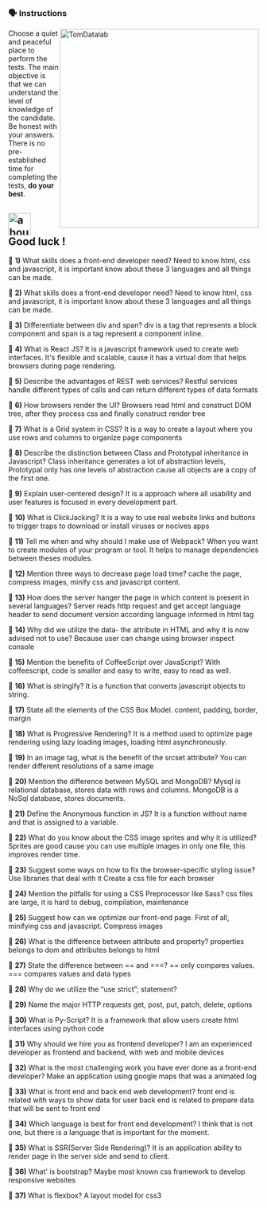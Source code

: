 ### :speaking_head: Instructions
<img src="https://raw.githubusercontent.com/MicaelliMedeiros/micaellimedeiros/master/image/computer-illustration.png" min-width="400px" max-width="400px" width="400px" align="right" alt="TomDatalab">

<p align="left"> 
  Choose a quiet and peaceful place to perform the tests. The main objective is that we can understand the level of knowledge of the candidate. Be honest with your answers. There is no pre-established time for completing the tests, <strong>do your best</strong>.<br>
</p>

## <img width="45" alt="about" src="https://raw.github.com/elizarov/elizarov/master/about.png"> Good luck !

:blue_book: <strong><b>1)</b></strong> What skills does a front-end developer need?
Need to know html, css and javascript, it is important know about these 3 languages and all things can be made.

:blue_book: <strong><b>2)</b></strong> What skills does a front-end developer need?
Need to know html, css and javascript, it is important know about these 3 languages and all things can be made.

:blue_book: <strong><b>3)</b></strong> Differentiate between div and span?
div is a tag that represents a block component and span is a tag represent a component inline.

:blue_book: <strong><b>4)</b></strong> What is React JS?
It is a javascript framework used to create web interfaces. It's flexible and scalable, cause it has a virtual dom that helps browsers during page rendering.

:blue_book: <strong><b>5)</b></strong> Describe the advantages of REST web services?
Restful services handle different types of calls and can return different types of data formats

:blue_book: <strong><b>6)</b></strong> How browsers render the UI?
Browsers read html and construct DOM tree, after they process css and finally construct render tree

:blue_book: <strong><b>7)</b></strong> What is a Grid system in CSS?
It is a way to create a layout where you use rows and columns to organize page components

:blue_book: <strong><b>8)</b></strong> Describe the distinction between Class and Prototypal inheritance in Javascript?
Class inheritance generates a lot of abstraction levels, Prototypal only has one levels of abstraction cause all objects are a copy of the first one.

:blue_book: <strong><b>9)</b></strong> Explain user-centered design?
It is a approach where all usability and user features is focused in every development part.

:blue_book: <strong><b>10)</b></strong> What is ClickJacking?
It is a way to use real website links and buttons to trigger traps to download or install viruses or nocives apps

:blue_book: <strong><b>11)</b></strong> Tell me when and why should I make use of Webpack?
When you want to create modules of your program or tool. It helps to manage dependencies between theses modules.

:blue_book: <strong><b>12)</b></strong> Mention three ways to decrease page load time?
cache the page, compress images, minify css and javascript content.

:blue_book: <strong><b>13)</b></strong> How does the server hanger the page in which content is present in several languages?
Server reads http request and get accept language header to send document version according language informed in html tag

:blue_book: <strong><b>14)</b></strong> Why did we utilize the data- the attribute in HTML and why it is now advised not to use?
Because user can change using browser inspect console

:blue_book: <strong><b>15)</b></strong> Mention the benefits of CoffeeScript over JavaScript?
With coffeescript, code is smaller and easy to write, easy to read as well.

:blue_book: <strong><b>16)</b></strong> What is stringify?
It is a function that converts javascript objects to string.

:blue_book: <strong><b>17)</b></strong> State all the elements of the CSS Box Model.
content, padding, border, margin

:blue_book: <strong><b>18)</b></strong> What is Progressive Rendering?
It is a method used to optimize page rendering using lazy loading images, loading html asynchronously.

:blue_book: <strong><b>19)</b></strong> In an image tag, what is the benefit of the srcset attribute?
You can render different resolutions of a same image

:blue_book: <strong><b>20)</b></strong> Mention the difference between MySQL and MongoDB?
Mysql is relational database, stores data with rows and columns. MongoDB is a NoSql database, stores documents.

:blue_book: <strong><b>21)</b></strong> Define the Anonymous function in JS?
It is a function without name and that is assigned to a variable.

:blue_book: <strong><b>22)</b></strong> What do you know about the CSS image sprites and why it is utilized?
Sprites are good cause you can use multiple images in only one file, this improves render time.

:blue_book: <strong><b>23)</b></strong> Suggest some ways on how to fix the browser-specific styling issue?
Use libraries that deal with it
Create a css file for each browser

:blue_book: <strong><b>24)</b></strong> Mention the pitfalls for using a CSS Preprocessor like Sass?
css files are large, it is hard to debug, compilation, maintenance

:blue_book: <strong><b>25)</b></strong> Suggest how can we optimize our front-end page.
First of all, minifying css and javascript. Compress images

:blue_book: <strong><b>26)</b></strong> What is the difference between attribute and property?
properties belongs to dom and attributes belongs to html

:blue_book: <strong><b>27)</b></strong> State the difference between == and ===?
== only compares values. === compares values and data types

:blue_book: <strong><b>28)</b></strong> Why do we utilize the “use strict”; statement?

:blue_book: <strong><b>29)</b></strong> Name the major HTTP requests
get, post, put, patch, delete, options

:blue_book: <strong><b>30)</b></strong> What is Py-Script?
It is a framework that allow users create html interfaces using python code

:blue_book: <strong><b>31)</b></strong> Why should we hire you as frontend developer?
I am an experienced developer as frontend and backend, with web and mobile devices

:blue_book: <strong><b>32)</b></strong> What is the most challenging work you have ever done as a front-end developer?
Make an application using google maps that was a animated log

:blue_book: <strong><b>33)</b></strong> What is front end and back end web development?
front end is related with ways to show data for user
back end is related to prepare data that will be sent to front end

:blue_book: <strong><b>34)</b></strong> Which language is best for front end development?
I think that is not one, but there is a language that is important for the moment.

:blue_book: <strong><b>35)</b></strong> What is SSR(Server Side Rendering)?
It is an application ability to render page in the server side and send to client.

:blue_book: <strong><b>36)</b></strong> What' is bootstrap?
Maybe most known css framework to develop responsive websites

:blue_book: <strong><b>37)</b></strong> What is flexbox?
A layout model for css3
